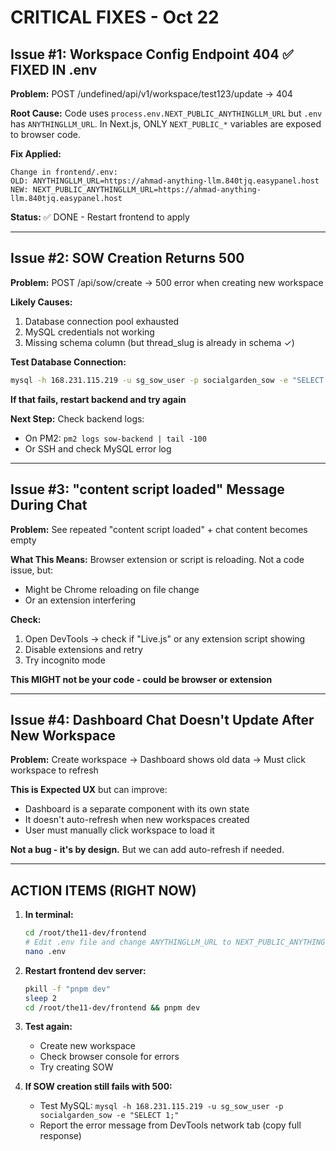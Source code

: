 # CRITICAL FIXES - Oct 22

## Issue #1: Workspace Config Endpoint 404 ✅ FIXED IN .env

**Problem:** POST /undefined/api/v1/workspace/test123/update → 404

**Root Cause:** Code uses `process.env.NEXT_PUBLIC_ANYTHINGLLM_URL` but `.env` has `ANYTHINGLLM_URL`. In Next.js, ONLY `NEXT_PUBLIC_*` variables are exposed to browser code.

**Fix Applied:**
```
Change in frontend/.env:
OLD: ANYTHINGLLM_URL=https://ahmad-anything-llm.840tjq.easypanel.host
NEW: NEXT_PUBLIC_ANYTHINGLLM_URL=https://ahmad-anything-llm.840tjq.easypanel.host
```

**Status:** ✅ DONE - Restart frontend to apply

---

## Issue #2: SOW Creation Returns 500

**Problem:** POST /api/sow/create → 500 error when creating new workspace

**Likely Causes:**
1. Database connection pool exhausted
2. MySQL credentials not working
3. Missing schema column (but thread_slug is already in schema ✓)

**Test Database Connection:**
```bash
mysql -h 168.231.115.219 -u sg_sow_user -p socialgarden_sow -e "SELECT COUNT(*) FROM sows;"
```

**If that fails, restart backend and try again**

**Next Step:** Check backend logs:
- On PM2: `pm2 logs sow-backend | tail -100`
- Or SSH and check MySQL error log

---

## Issue #3: "content script loaded" Message During Chat

**Problem:** See repeated "content script loaded" + chat content becomes empty

**What This Means:** Browser extension or script is reloading. Not a code issue, but:
- Might be Chrome reloading on file change
- Or an extension interfering

**Check:**
1. Open DevTools → check if "Live.js" or any extension script showing
2. Disable extensions and retry
3. Try incognito mode

**This MIGHT not be your code - could be browser or extension**

---

## Issue #4: Dashboard Chat Doesn't Update After New Workspace

**Problem:** Create workspace → Dashboard shows old data → Must click workspace to refresh

**This is Expected UX** but can improve:
- Dashboard is a separate component with its own state
- It doesn't auto-refresh when new workspaces created
- User must manually click workspace to load it

**Not a bug - it's by design.** But we can add auto-refresh if needed.

---

## ACTION ITEMS (RIGHT NOW)

1. **In terminal:**
   ```bash
   cd /root/the11-dev/frontend
   # Edit .env file and change ANYTHINGLLM_URL to NEXT_PUBLIC_ANYTHINGLLM_URL
   nano .env
   ```

2. **Restart frontend dev server:**
   ```bash
   pkill -f "pnpm dev"
   sleep 2
   cd /root/the11-dev/frontend && pnpm dev
   ```

3. **Test again:**
   - Create new workspace
   - Check browser console for errors
   - Try creating SOW

4. **If SOW creation still fails with 500:**
   - Test MySQL: `mysql -h 168.231.115.219 -u sg_sow_user -p socialgarden_sow -e "SELECT 1;"`
   - Report the error message from DevTools network tab (copy full response)

